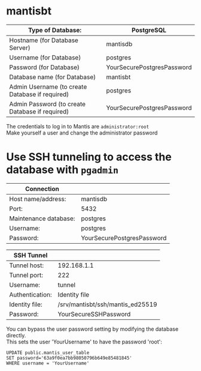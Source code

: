 # mantisbt

| Type of Database:                               | PostgreSQL                 |
|-------------------------------------------------|----------------------------|
| Hostname (for Database Server)                  | mantisdb                   |
| Username (for Database)                         | postgres                   |
| Password (for Database)                         | YourSecurePostgresPassword |
| Database name (for Database)                    | mantisbt                   |
| Admin Username (to create Database if required) | postgres                   |
| Admin Password (to create Database if required) | YourSecurePostgresPassword |

The credentials to log in to Mantis are `administrator:root`  
Make yourself a user and change the administrator password  

# Use SSH tunneling to access the database with `pgadmin`
| Connection             |                            |
|------------------------|----------------------------|
|  Host name/address:    | mantisdb                   |
|  Port:                 | 5432                       |
|  Maintenance database: | postgres                   |
|  Username:             | postgres                   |
|  Password:             | YourSecurePostgresPassword |

| SSH Tunnel             |                                  |
|------------------------|----------------------------------|
| Tunnel host:           | 192.168.1.1                      |
| Tunnel port:           | 222                              |
| Username:              | tunnel                           |
| Authentication:        | Identity file                    |
| Identity file:         | /srv/mantisbt/ssh/mantis_ed25519 |
| Password:              | YourSecureSSHPassword            |

You can bypass the user password setting by modifying the database directly.  
This sets the user 'YourUsername' to have the password 'root':  

```
UPDATE public.mantis_user_table
SET password='63a9f0ea7bb98050796b649e85481845'
WHERE username = 'YourUsername'
```
